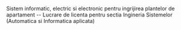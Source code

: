Sistem informatic, electric si electronic pentru ingrijirea plantelor de apartament --
Lucrare de licenta pentru sectia Ingineria Sistemelor (Automatica si Informatica aplicata)

